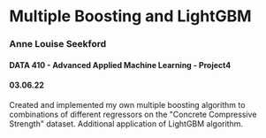 # Multiple Boosting and LightGBM
### Anne Louise Seekford
#### DATA 410 - Advanced Applied Machine Learning - Project4
#### 03.06.22

Created and implemented my own multiple boosting algorithm to combinations of different regressors on the "Concrete Compressive Strength" dataset. Additional application of LightGBM algorithm. 
